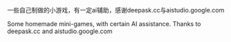 一些自己制做的小游戏，有一定ai辅助，感谢deepask.cc与aistudio.google.com

Some homemade mini-games, with certain AI assistance. Thanks to deepask.cc and aistudio.google.com
